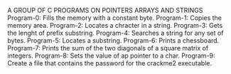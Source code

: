 A GROUP OF C PROGRAMS ON POINTERS ARRAYS AND STRINGS
Program-0: Fills the memory with a constant byte.
Program-1: Copies the memory area.
Program-2: Locates a chracter in a string.
Program-3: Gets the lenght of prefix substring.
Program-4: Searches a string for any set of bytes.
Program-5: Locates a substring.
Program-6: Prints a chessboard.
Program-7: Prints the sum of the two diagonals of a square matrix of integers.
Program-8: Sets the value of ap pointer to a char.
Program-9: Create a file that contains the password for the crackme2 executable.
